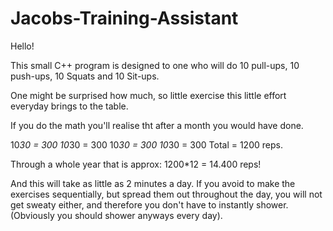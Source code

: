# Jacobs-Training-Assistant

Hello!

This small C++ program is designed to one who will do 10 pull-ups, 10 push-ups, 10 Squats and 10 Sit-ups.

One might be surprised how much, so little exercise this little effort everyday brings to the table.

If you do the math you'll realise tht after a month you would have done.

10*30 = 300
10*30 = 300
10*30 = 300
10*30 = 300
Total = 1200 reps.

Through a whole year that is approx: 1200*12 = 14.400 reps!

And this will take as little as 2 minutes a day. If you avoid to make the exercises sequentially, but spread them out throughout the day,
you will not get sweaty either, and therefore you don't have to instantly shower. (Obviously you should shower anyways every day).
